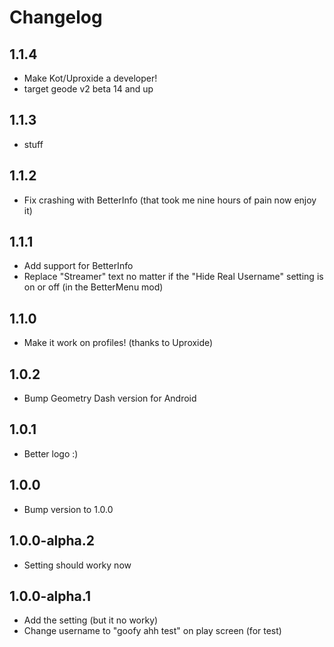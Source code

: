 # Changelog
## 1.1.4
- Make Kot/Uproxide a developer!
- target geode v2 beta 14 and up
## 1.1.3
- stuff
## 1.1.2
- Fix crashing with BetterInfo (that took me nine hours of pain now enjoy it)
## 1.1.1
- Add support for BetterInfo
- Replace "Streamer" text no matter if the "Hide Real Username" setting is on or off (in the BetterMenu mod)
## 1.1.0
- Make it work on profiles! (thanks to Uproxide)
## 1.0.2
- Bump Geometry Dash version for Android
## 1.0.1
- Better logo :)
## 1.0.0
- Bump version to 1.0.0
## 1.0.0-alpha.2
- Setting should worky now
## 1.0.0-alpha.1
- Add the setting (but it no worky)
- Change username to "goofy ahh test" on play screen (for test)
